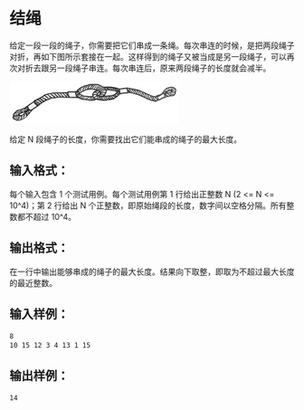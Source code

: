 # 结绳
给定一段一段的绳子，你需要把它们串成一条绳。每次串连的时候，是把两段绳子对折，再如下图所示套接在一起。这样得到的绳子又被当成是另一段绳子，可以再次对折去跟另一段绳子串连。每次串连后，原来两段绳子的长度就会减半。

![rope](../assets/rope.jpg)

给定 N 段绳子的长度，你需要找出它们能串成的绳子的最大长度。

## 输入格式：
每个输入包含 1 个测试用例。每个测试用例第 1 行给出正整数 N (2 <= N <= 10^4)；第 2 行给出 N 个正整数，即原始绳段的长度，数字间以空格分隔。所有整数都不超过 10^4。

## 输出格式：
在一行中输出能够串成的绳子的最大长度。结果向下取整，即取为不超过最大长度的最近整数。

## 输入样例：
    8
    10 15 12 3 4 13 1 15
## 输出样例：
    14